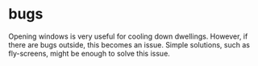 # bugs

Opening windows is very useful for cooling down dwellings. However, 
if there are bugs outside, this becomes an issue. Simple solutions, such as fly-screens, might be enough to solve this issue.